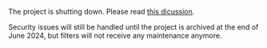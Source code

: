 The project is shutting down. Please read [this dicussion](https://github.com/letsblockit/letsblockit/discussions/663).

Security issues will still be handled until the project is archived at the end of June 2024, but filters will not
receive any maintenance anymore.
